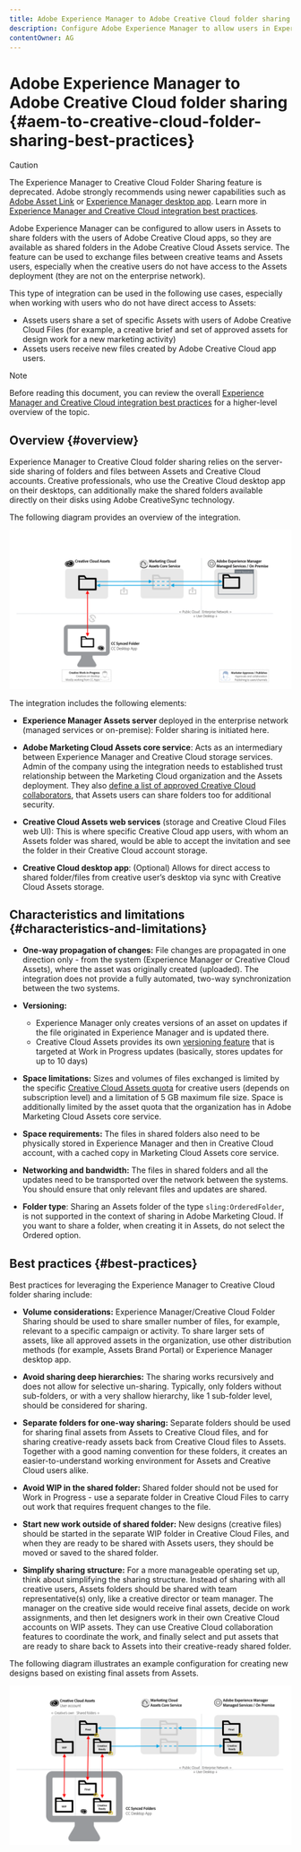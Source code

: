 ```yaml
---
title: Adobe Experience Manager to Adobe Creative Cloud folder sharing best practices
description: Configure Adobe Experience Manager to allow users in Experience Manager Assets to exchange folders with Adobe Creative Cloud (CC) users.
contentOwner: AG
---
```


# Adobe Experience Manager to Adobe Creative Cloud folder sharing {#aem-to-creative-cloud-folder-sharing-best-practices}

>[!CAUTION]
>
>The Experience Manager to Creative Cloud Folder Sharing feature is deprecated. Adobe strongly recommends using newer capabilities such as [Adobe Asset Link](https://helpx.adobe.com/enterprise/using/adobe-asset-link.html) or [Experience Manager desktop app](https://docs.adobe.com/content/help/en/experience-manager-desktop-app/using/using.html). Learn more in [Experience Manager and Creative Cloud integration best practices](/help/assets/aem-cc-integration-best-practices.md).

Adobe Experience Manager can be configured to allow users in Assets to share folders with the users of Adobe Creative Cloud apps, so they are available as shared folders in the Adobe Creative Cloud Assets service. The feature can be used to exchange files between creative teams and Assets users, especially when the creative users do not have access to the Assets deployment (they are not on the enterprise network).

This type of integration can be used in the following use cases, especially when working with users who do not have direct access to Assets:

* Assets users share a set of specific Assets with users of Adobe Creative Cloud Files (for example, a creative brief and set of approved assets for design work for a new marketing activity)
* Assets users receive new files created by Adobe Creative Cloud app users.

>[!NOTE]
>
>Before reading this document, you can review the overall [Experience Manager and Creative Cloud integration best practices](/help/assets/aem-cc-integration-best-practices.md) for a higher-level overview of the topic.

## Overview {#overview}

Experience Manager to Creative Cloud folder sharing relies on the server-side sharing of folders and files between Assets and Creative Cloud accounts. Creative professionals, who use the Creative Cloud desktop app on their desktops, can additionally make the shared folders available directly on their disks using Adobe CreativeSync technology.

The following diagram provides an overview of the integration.

![chlimage_1-179](assets/chlimage_1-406.png)

The integration includes the following elements:

* **Experience Manager Assets server** deployed in the enterprise network (managed services or on-premise): Folder sharing is initiated here.
* **Adobe Marketing Cloud Assets core service**: Acts as an intermediary between Experience Manager and Creative Cloud storage services. Admin of the company using the integration needs to established trust relationship between the Marketing Cloud organization and the Assets deployment. They also [define a list of approved Creative Cloud collaborators](https://docs.adobe.com/content/help/en/core-services/interface/assets/t-admin-add-cc-user.html), that Assets users can share folders too for additional security.

* **Creative Cloud Assets web services** (storage and Creative Cloud Files web UI): This is where specific Creative Cloud app users, with whom an Assets folder was shared, would be able to accept the invitation and see the folder in their Creative Cloud account storage.
* **Creative Cloud desktop app**: (Optional) Allows for direct access to shared folder/files from creative user’s desktop via sync with Creative Cloud Assets storage.

## Characteristics and limitations {#characteristics-and-limitations}

* **One-way propagation of changes:** File changes are propagated in one direction only - from the system (Experience Manager or Creative Cloud Assets), where the asset was originally created (uploaded). The integration does not provide a fully automated, two-way synchronization between the two systems.
* **Versioning:**

  * Experience Manager only creates versions of an asset on updates if the file originated in Experience Manager and is updated there.
  * Creative Cloud Assets provides its own [versioning feature](https://helpx.adobe.com/creative-cloud/help/versioning-faq.html) that is targeted at Work in Progress updates (basically, stores updates for up to 10 days)

* **Space limitations:** Sizes and volumes of files exchanged is limited by the specific [Creative Cloud Assets quota](https://helpx.adobe.com/creative-cloud/kb/file-storage-quota.html) for creative users (depends on subscription level) and a limitation of 5 GB maximum file size. Space is additionally limited by the asset quota that the organization has in Adobe Marketing Cloud Assets core service.

* **Space requirements:** The files in shared folders also need to be physically stored in Experience Manager and then in Creative Cloud account, with a cached copy in Marketing Cloud Assets core service.
* **Networking and bandwidth:** The files in shared folders and all the updates need to be transported over the network between the systems. You should ensure that only relevant files and updates are shared.
* **Folder type**: Sharing an Assets folder of the type `sling:OrderedFolder`, is not supported in the context of sharing in Adobe Marketing Cloud. If you want to share a folder, when creating it in Assets, do not select the Ordered option.

## Best practices {#best-practices}

Best practices for leveraging the Experience Manager to Creative Cloud folder sharing include:

* **Volume considerations:** Experience Manager/Creative Cloud Folder Sharing should be used to share smaller number of files, for example, relevant to a specific campaign or activity. To share larger sets of assets, like all approved assets in the organization, use other distribution methods (for example, Assets Brand Portal) or Experience Manager desktop app.

* **Avoid sharing deep hierarchies:** The sharing works recursively and does not allow for selective un-sharing. Typically, only folders without sub-folders, or with a very shallow hierarchy, like 1 sub-folder level, should be considered for sharing.
* **Separate folders for one-way sharing:** Separate folders should be used for sharing final assets from Assets to Creative Cloud files, and for sharing creative-ready assets back from Creative Cloud files to Assets. Together with a good naming convention for these folders, it creates an easier-to-understand working environment for Assets and Creative Cloud users alike.
* **Avoid WIP in the shared folder:** Shared folder should not be used for Work in Progress - use a separate folder in Creative Cloud Files to carry out work that requires frequent changes to the file.
* **Start new work outside of shared folder:** New designs (creative files) should be started in the separate WIP folder in Creative Cloud Files, and when they are ready to be shared with Assets users, they should be moved or saved to the shared folder.
* **Simplify sharing structure:** For a more manageable operating set up, think about simplifying the sharing structure. Instead of sharing with all creative users, Assets folders should be shared with team representative(s) only, like a creative director or team manager. The manager on the creative side would receive final assets, decide on work assignments, and then let designers work in their own Creative Cloud accounts on WIP assets. They can use Creative Cloud collaboration features to coordinate the work, and finally select and put assets that are ready to share back to Assets into their creative-ready shared folder.

The following diagram illustrates an example configuration for creating new designs based on existing final assets from Assets.

![chlimage_1-180](assets/chlimage_1-407.png)

